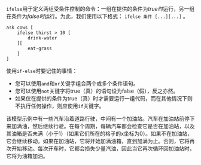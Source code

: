 `ifelse`用于定义两组受条件控制的命令：一组在提供的条件为*true时*运行，另一组在条件为*false时*运行。为此，我们使用以下格式： `ifelse 条件 [...][...]` 。



```
ask cows [
	ifelse thirst > 10 [
		drink-water
	][
		eat-grass
	]
]
```


使用`if-else`时要记住的事情：

- 您可以使用`and`和`or`关键字组合两个或多个条件语句。
- 您可以使用`not`关键字将true（真）的语句设为false（假），反之亦然。
- 如果仅在提供的条件为true（真）时才需要运行一组代码，而在其他情况下则不执行任何操作，则应使用`if`关键字。


该模型示例中有一些汽车沿着道路行驶，中间有一个加油站。汽车在加油站前停下来加满油，然后继续行驶。在每个周期，每辆汽车都会检查它是否在加油站，以及其油箱是否未满（小于1）（如果它们所在的格子的x坐标为0）。如果不在加油站，它会继续移动。如果在加油站，它将开始加满油箱，直到加满为止。否则，它将再次开始移动。每次开车时，它都会损失少量汽油，因此当它再次循环回加油站时，它将为油箱加油。
